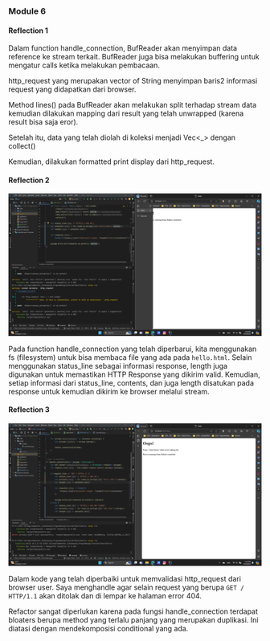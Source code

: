 ### Module 6

#### Reflection 1

Dalam function handle_connection, BufReader akan menyimpan data reference ke stream terkait. BufReader juga bisa melakukan buffering untuk mengatur calls ketika melakukan pembacaan.

http_request yang merupakan vector of String menyimpan baris2 informasi request yang didapatkan dari browser.

Method lines() pada BufReader akan melakukan split terhadap stream data kemudian dilakukan mapping dari result yang telah unwrapped (karena result bisa saja eror).

Setelah itu, data yang telah diolah di koleksi menjadi Vec<_> dengan collect()

Kemudian, dilakukan formatted print display dari http_request.

#### Reflection 2

![Commit 2 screen capture](/assets/images/commit2.png)

Pada function handle_connection yang telah diperbarui, kita menggunakan fs (filesystem) untuk bisa membaca file yang ada pada `hello.html`. Selain menggunakan status_line sebagai informasi response, length juga digunakan untuk memastikan HTTP Response yang dikirim valid. Kemudian, setiap informasi dari status_line, contents, dan juga length disatukan pada response untuk kemudian dikirim ke browser melalui stream.

#### Reflection 3

![Commit 3 screen capture](/assets/images/commit3.png)

Dalam kode yang telah diperbaiki untuk memvalidasi http_request dari browser user. Saya menghandle agar selain request yang berupa `GET / HTTP/1.1` akan ditolak dan di lempar ke halaman error 404.

Refactor sangat diperlukan karena pada fungsi handle_connection terdapat bloaters berupa method yang terlalu panjang yang merupakan duplikasi. Ini diatasi dengan mendekomposisi conditional yang ada.